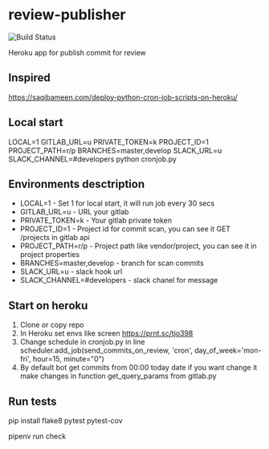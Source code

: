# review-publisher

![Build Status](https://github.com/otis22/review-publisher/workflows/CI/badge.svg)


Heroku app for publish commit for review

## Inspired
https://saqibameen.com/deploy-python-cron-job-scripts-on-heroku/

## Local start 
LOCAL=1 GITLAB_URL=u PRIVATE_TOKEN=k PROJECT_ID=1 PROJECT_PATH=r/p BRANCHES=master,develop SLACK_URL=u SLACK_CHANNEL=#developers python cronjob.py

## Environments desctription
* LOCAL=1 - Set 1 for local start, it will run job every 30 secs
* GITLAB_URL=u - URL your gitlab 
* PRIVATE_TOKEN=k - Your gitlab private token
* PROJECT_ID=1 - Project id for commit scan, you can see it GET /projects in gitlab api 
* PROJECT_PATH=r/p - Project path like vendor/project, you can see it in project properties
* BRANCHES=master,develop - branch for scan commits
* SLACK_URL=u - slack hook url
* SLACK_CHANNEL=#developers - slack chanel for message


## Start on heroku
1. Clone or copy repo
1. In Heroku set envs like screen https://prnt.sc/tjo398
1. Change schedule in cronjob.py in line scheduler.add_job(send_commits_on_review, 'cron', day_of_week='mon-fri', hour=15, minute="0")
1. By default bot get commits from 00:00 today date if you want change it make changes in function get_query_params from gitlab.py

## Run tests

pip install flake8 pytest pytest-cov

pipenv run check
